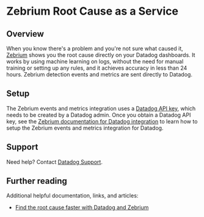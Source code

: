 # Zebrium Root Cause as a Service
 
## Overview
 
When you know there's a problem and you're not sure what caused it, [Zebrium][1] shows you the root cause directly on your Datadog dashboards. It works by using machine learning on logs, without the need for manual training or setting up any rules, and it achieves accuracy in less than 24 hours. Zebrium detection events and metrics are sent directly to Datadog.

## Setup
 
The Zebrium events and metrics integration uses a [Datadog API key][2], which needs to be created by a Datadog admin. Once you obtain a Datadog API key, see the [Zebrium documentation for Datadog integration][3] to learn how to setup the Zebrium events and metrics integration for Datadog.

 
## Support
 
Need help? Contact [Datadog Support][4].

## Further reading

Additional helpful documentation, links, and articles:

- [Find the root cause faster with Datadog and Zebrium][5]

[1]: https://www.zebrium.com
[2]: /organization-settings/api-keys
[3]: https://docs.zebrium.com/docs/monitoring/datadog_autodetect/
[4]: http://docs.datadoghq.com/help
[5]: https://www.datadoghq.com/blog/find-the-root-cause-faster-with-zebrium/
